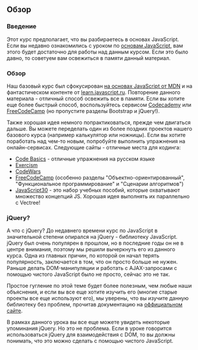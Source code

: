## Обзор

### Введение

Этот курс предполагает, что вы разбираетесь в основах JavaScript. Если вы недавно ознакомились с уроком по [основам JavaScript](https://vectree.ru/text/46/0/0), вам этого будет достаточно для работы над данным курсом. Если это было давно, то советуем вам освежиться в памяти данный материал.

### Обзор

Наш базовый курс был сфокусирован [на основах JavaScript от MDN](https://developer.mozilla.org/ru/docs/Learn/Getting_started_with_the_web/JavaScript_basics) и на фантастическом контенте от [learn.javascript.ru](https://learn.javascript.ru/). Повторение данного материала - отличный способ освежить все в памяти. Если вы хотите еще более быстрый способ, воспользуйтесь сервисом [Codecademy](https://www.codecademy.com/learn) или [FreeCodeCamp](https://www.freecodecamp.org/) (но пропустите разделы Bootstrap и jQuery!).

Также хорошая идея немного попрактиковаться, прежде чем двигаться дальше. Вы можете переделать один из более поздних проектов нашего базового курса (например калькулятор или ножницы). Если вы хотите поработать над чем-то новым, попробуйте выполнить упражнения на онлайн-сервисах. Следующие сайты - отличные места для кодинга:

- [Code Basics](https://code-basics.ru/languages/javascript) - отличные упражнения на русском языке
- [Exercism](http://exercism.io/)
- [CodeWars](https://www.codewars.com/)
- [FreeCodeCamp](https://www.freecodecamp.org/) (особенно разделы "Объектно-ориентированный", "Функциональное программирование" и "Сценарии алгоритмов")
- [JavaScript30](https://javascript30.com/) - это набор учебных пособий, которые охватывают множество концепций JS. Хорошая идея выполнять их параллельно с Vectree!

### jQuery?

А что с jQuery? До недавнего времени курс по JavaScript в значительной степени опирался на jQuery - библиотеку JavaScript. jQuery был очень популярен в прошлом, но в последние годы он не в центре внимания, поэтому мы решили вычеркнуть его из данного курса. Одна из главных причин, по которой он начал терять популярность, заключается в том, что он просто больше не нужен. Раньше делать DOM-манипуляции и работать с AJAX-запросами с помощью чистого JavaScript было не просто, сейчас это не так.

Простое гугление по этой теме будет более полезным, чем любые наши объяснения, и если вы все еще хотите изучить его (многие старые проекты все еще используют его), мы уверены, что вы изучите данную библиотеку без проблем, прочитав документацию на [оффициальном сайте](https://jquery.com/).

В рамках данного урока вы все еще можете увидеть некоторые упоминания jQuery. Но это не проблема. Если в уроке говорится использоваться jQuery для взаимодействия с DOM, то вы должны понимать, что это можно сделать с помощью чистого JavaScript.
